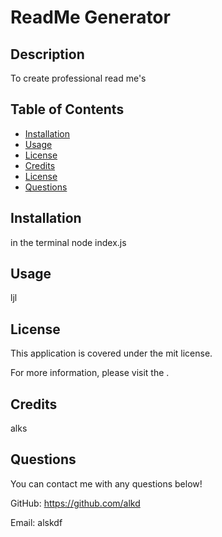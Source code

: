 # ReadMe Generator
  ## Description
   To create professional read me's 


  ## Table of Contents
  * [Installation](#installation)
  * [Usage](#usage)
  * [License](#license)
  * [Credits](#credits)
  * [License](#license)
  * [Questions](#questions)


  ## Installation
  in the terminal node index.js

  ## Usage
  ljl

  ## License

This application is covered under the mit license.



For more information, please visit the .

  ## Credits 
  alks

  ## Questions
  You can contact me with any questions below! 


  GitHub: https://github.com/alkd 


  Email: alskdf

